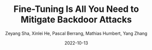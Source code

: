 ---
title: "Fine-Tuning Is All You Need to Mitigate Backdoor Attacks"
author: "Zeyang Sha, Xinlei He, Pascal Berrang, Mathias Humbert, Yang Zhang"
collection: publications
permalink: 2022-10-13-https://arxiv.org/abs/2212.09067
date: 2022-10-13
venue: 'arxiv'
---